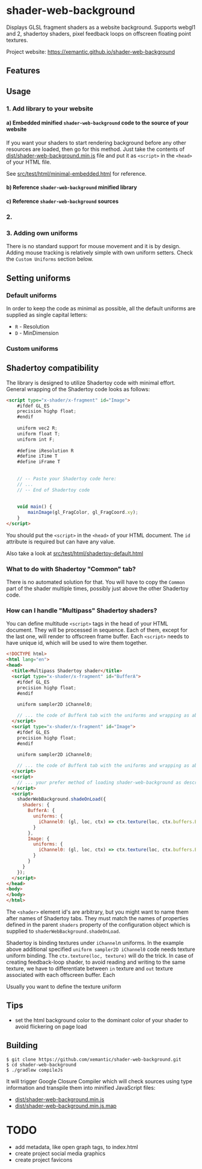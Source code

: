 # shader-web-background
Displays GLSL fragment shaders as a website background. Supports webgl1 and 2, shadertoy shaders,
pixel feedback loops on offscreen floating point textures.

Project website: https://xemantic.github.io/shader-web-background

## Features

## Usage

### 1. Add library to your website

#### a) Embedded minified `shader-web-background` code to the source of your website

If you want your shaders to start rendering background before any other resources are loaded,
then go for this method. Just take the contents of
[dist/shader-web-background.min.js](dist/shader-web-background.min.js) file and put it as
`<script>` in the `<head>` of your HTML file.

See [src/test/html/minimal-embedded.html](src/test/html/minimal-embedded.html) for reference. 

#### b) Reference `shader-web-background` minified library

#### c) Reference `shader-web-background` sources 

### 2. 

### 3. Adding own uniforms

There is no standard support for mouse movement and it is by design.
Adding mouse tracking is relatively simple with own uniform setters. Check the `Custom Uniforms`
section below.

## Setting uniforms

### Default uniforms

In order to keep the code as minimal as possible, all the default uniforms are supplied as
single capital letters:

* `R` - Resolution
* `D` - MinDimension


### Custom uniforms

## Shadertoy compatibility

The library is designed to utilize Shadertoy code with minimal effort. General wrapping of
the Shadertoy code looks as follows:

```html
<script type="x-shader/x-fragment" id="Image">
    #ifdef GL_ES
    precision highp float;
    #endif
    
    uniform vec2 R;
    uniform float T;
    uniform int F;
    
    #define iResolution R
    #define iTime T
    #define iFrame T
    
    
    // -- Paste your Shadertoy code here:
    // ...
    // -- End of Shadertoy code
    
    
    void main() {
        mainImage(gl_FragColor, gl_FragCoord.xy);
    }
</script>
```

You should put the `<script>` in the `<head>` of your HTML document. The `id` attribute is required
but can have any value.

Also take a look at [src/test/html/shadertoy-default.html](src/test/html/shadertoy-default.html)


### What to do with Shadertoy "Common" tab?

There is no automated solution for that. You will have to copy the `Common` part of the shader
multiple times, possibly just above the other Shadertoy code.

### How can I handle "Multipass" Shadertoy shaders?

You can define multitude `<script>` tags in the head of your HTML document. They will
be processed in sequence. Each of them, except for the last one, will render to offscreen
frame buffer. Each `<script>` needs to have unique id, which will be used to wire them
together.

```html
<!DOCTYPE html>
<html lang="en">
<head>
  <title>Multipass Shadertoy shader</title>
  <script type="x-shader/x-fragment" id="BufferA">
    #ifdef GL_ES
    precision highp float;
    #endif
    
    uniform sampler2D iChannel0;

    // ... the code of BufferA tab with the uniforms and wrapping as above
  </script>
  <script type="x-shader/x-fragment" id="Image">
    #ifdef GL_ES
    precision highp float;
    #endif
    
    uniform sampler2D iChannel0;

    // ... the code of BufferA tab with the uniforms and wrapping as above
  </script>
  <script>
    // ... your prefer method of loading shader-web-background as described above
  </script>
  <script>
    shaderWebBackground.shadeOnLoad({
      shaders: {
        BufferA: {
          uniforms: {
            iChannel0: (gl, loc, ctx) => ctx.texture(loc, ctx.buffers.BufferA)
          }
        },
        Image: {
          uniforms: {
            iChannel0: (gl, loc, ctx) => ctx.texture(loc, ctx.buffers.BufferA)
          }
        }
      }
    });
  </script>
</head>
<body>
</body>
</html>
```

The `<shader>` element id's are arbitrary, but you might want to name them after names of
Shadertoy tabs. They must match the names of properties defined in the parent `shaders` property
of the configuration object which is supplied to `shaderWebBackground.shadeOnLoad`.

Shadertoy is binding textures under
`iChannel`*n* uniforms. In the example above additional specified `uniform sampler2D iChannel0`
code needs texture uniform binding. The `ctx.texture(loc, texture)` will do the trick.
In case of creating feedback-loop shader, to avoid reading and writing to the same texture,
we have to differentiate between `in` texture and `out` texture associated with each offscreen
buffer. Each 

Usually you want to define the texture uniform 

## Tips

* set the html background color to the dominant color of your shader to avoid flickering
  on page load

## Building

```shell script
$ git clone https://github.com/xemantic/shader-web-background.git
$ cd shader-web-background
$ ./gradlew compileJs
```

It will trigger Google Closure Compiler which will check sources using type information
and transpile them into minified JavaScript files:

 * [dist/shader-web-background.min.js](dist/shader-web-background.min.js)
 * [dist/shader-web-background.min.js.map](dist/shader-web-background.min.js.map)
 
# TODO

 * add metadata, like open graph tags, to index.html
 * create project social media graphics
 * create project favicons
